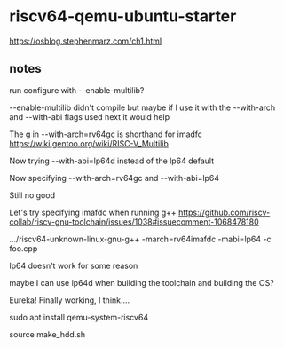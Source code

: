 # riscv64-qemu-ubuntu-starter

https://osblog.stephenmarz.com/ch1.html

## notes

run configure with --enable-multilib?

--enable-multilib didn't compile but maybe if I use it with
the --with-arch and --with-abi flags used next it would help

The g in --with-arch=rv64gc is shorthand for imadfc
https://wiki.gentoo.org/wiki/RISC-V_Multilib

Now trying --with-abi=lp64d instead of the lp64 default

Now specifying --with-arch=rv64gc and --with-abi=lp64

Still no good

Let's try specifying imafdc when running g++
https://github.com/riscv-collab/riscv-gnu-toolchain/issues/1038#issuecomment-1068478180

.../riscv64-unknown-linux-gnu-g++ -march=rv64imafdc -mabi=lp64 -c foo.cpp

lp64 doesn't work for some reason

maybe I can use lp64d when building the toolchain and building the OS?

Eureka! Finally working, I think....

sudo apt install qemu-system-riscv64

source make_hdd.sh
